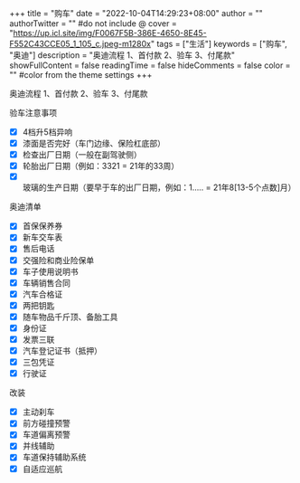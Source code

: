 +++
title = "购车"
date = "2022-10-04T14:29:23+08:00"
author = ""
authorTwitter = "" #do not include @
cover = "https://up.icl.site/img/F0067F5B-386E-4650-8E45-F552C43CCE05_1_105_c.jpeg-m1280x"
tags = ["生活"]
keywords = ["购车", "奥迪"]
description = "奥迪流程 1、首付款 2、验车 3、付尾款"
showFullContent = false
readingTime = false
hideComments = false
color = "" #color from the theme settings
+++

奥迪流程
1、首付款
2、验车
3、付尾款

验车注意事项
- [x] 4档升5档异响
- [x] 漆面是否完好（车门边缘、保险杠底部）
- [x] 检查出厂日期（一般在副驾驶侧）
- [x] 轮胎出厂日期（例如：3321 = 21年的33周）
- [x] 玻璃的生产日期（要早于车的出厂日期，例如：1….. = 21年8[13-5个点数]月）

奥迪清单
- [x] 首保保养券
- [x] 新车交车表
- [x] 售后电话
- [x] 交强险和商业险保单
- [x] 车子使用说明书
- [x] 车辆销售合同
- [x] 汽车合格证
- [x] 两把钥匙
- [x] 随车物品千斤顶、备胎工具
- [x] 身份证
- [x] 发票三联
- [x] 汽车登记证书（抵押）
- [x] 三包凭证
- [x] 行驶证

改装
- [x] 主动刹车
- [x] 前方碰撞预警
- [x] 车道偏离预警
- [x] 并线辅助
- [x] 车道保持辅助系统
- [x] 自适应巡航